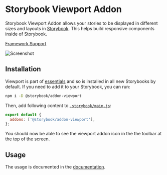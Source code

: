 # Storybook Viewport Addon

Storybook Viewport Addon allows your stories to be displayed in different sizes and layouts in [Storybook](https://storybook.js.org). This helps build responsive components inside of Storybook.

[Framework Support](https://storybook.js.org/docs/api/frameworks-feature-support)

![Screenshot](https://raw.githubusercontent.com/storybookjs/storybook/next/code/addons/viewport/docs/viewport.png)

## Installation

Viewport is part of [essentials](https://storybook.js.org/docs/essentials/introduction) and so is installed in all new Storybooks by default. If you need to add it to your Storybook, you can run:

```sh
npm i -D @storybook/addon-viewport
```

Then, add following content to [`.storybook/main.js`](https://storybook.js.org/docs/configure/overview#configure-your-storybook-project):

```js
export default {
  addons: ['@storybook/addon-viewport'],
};
```

You should now be able to see the viewport addon icon in the the toolbar at the top of the screen.

## Usage

The usage is documented in the [documentation](https://storybook.js.org/docs/essentials/viewport).
